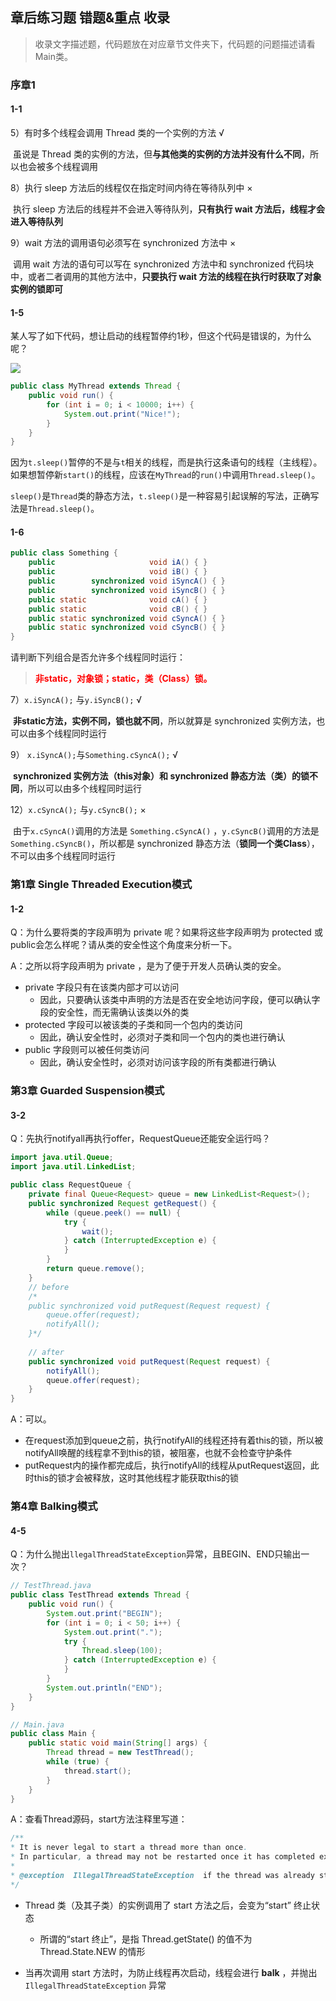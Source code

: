 ## 章后练习题 错题&重点 收录

> 收录文字描述题，代码题放在对应章节文件夹下，代码题的问题描述请看Main类。
>

### 序章1

#### 1-1

5）有时多个线程会调用 Thread 类的一个实例的方法 √

​		虽说是 Thread 类的实例的方法，但**与其他类的实例的方法并没有什么不同**，所以也会被多个线程调用

8）执行 sleep 方法后的线程仅在指定时间内待在等待队列中 ×

​		执行 sleep 方法后的线程并不会进入等待队列，**只有执行 wait 方法后，线程才会进入等待队列**

9）wait 方法的调用语句必须写在 synchronized 方法中 ×

​		调用 wait 方法的语句可以写在 synchronized 方法中和 synchronized 代码块中，或者二者调用的其他方法中，**只要执行 wait 方法的线程在执行时获取了对象实例的锁即可**

#### 1-5

某人写了如下代码，想让启动的线程暂停约1秒，但这个代码是错误的，为什么呢？

![](https://image-for-robins-blog.oss-cn-shanghai.aliyuncs.com/img/image-20220727182745240.png)

```java
public class MyThread extends Thread {
    public void run() {
        for (int i = 0; i < 10000; i++) {
            System.out.print("Nice!");
        }
    }
}
```

因为`t.sleep()`暂停的不是与`t`相关的线程，而是执行这条语句的线程（主线程）。如果想暂停新`start()`的线程，应该在`MyThread`的`run()`中调用`Thread.sleep()`。

`sleep()`是`Thread`类的静态方法，`t.sleep()`是一种容易引起误解的写法，正确写法是`Thread.sleep()`。

#### 1-6

```java
public class Something {
    public                     void iA() { }
    public                     void iB() { }
    public        synchronized void iSyncA() { }
    public        synchronized void iSyncB() { }
    public static              void cA() { }
    public static              void cB() { }
    public static synchronized void cSyncA() { }
    public static synchronized void cSyncB() { }
}
```

请判断下列组合是否允许多个线程同时运行：

> <font color="red">**非static，对象锁；static，类（Class）锁。**</font>

7）`x.iSyncA();` 与`y.iSyncB();` √

​		**非static方法，实例不同，锁也就不同**，所以就算是 synchronized 实例方法，也可以由多个线程同时运行

9） `x.iSyncA();`与`Something.cSyncA();` √

​		**synchronized 实例方法（this对象）和 synchronized 静态方法（类）的锁不同**，所以可以由多个线程同时运行

12）`x.cSyncA();` 与`y.cSyncB();` ×

​		由于`x.cSyncA()`调用的方法是 `Something.cSyncA()` ，`y.cSyncB()`调用的方法是 `Something.cSyncB()`，所以都是 synchronized 静态方法（**锁同一个类Class**），不可以由多个线程同时运行

### 第1章 Single Threaded Execution模式

#### 1-2

Q：为什么要将类的字段声明为 private 呢？如果将这些字段声明为 protected 或 public会怎么样呢？请从类的安全性这个角度来分析一下。

A：之所以将字段声明为 private ，是为了便于开发人员确认类的安全。

- private 字段只有在该类内部才可以访问
  - 因此，只要确认该类中声明的方法是否在安全地访问字段，便可以确认字段的安全性，而无需确认该类以外的类
- protected 字段可以被该类的子类和同一个包内的类访问
  - 因此，确认安全性时，必须对子类和同一个包内的类也进行确认 
- public 字段则可以被任何类访问
  - 因此，确认安全性时，必须对访问该字段的所有类都进行确认

### 第3章 Guarded Suspension模式

#### 3-2

Q：先执行notifyall再执行offer，RequestQueue还能安全运行吗？

```java
import java.util.Queue;
import java.util.LinkedList;

public class RequestQueue {
    private final Queue<Request> queue = new LinkedList<Request>();
    public synchronized Request getRequest() {
        while (queue.peek() == null) {
            try {
                wait();
            } catch (InterruptedException e) {
            }
        }
        return queue.remove();
    }
    // before
    /*
    public synchronized void putRequest(Request request) {
        queue.offer(request);
        notifyAll();
    }*/
    
    // after
    public synchronized void putRequest(Request request) {
        notifyAll();
        queue.offer(request);
    }
}
```

A：可以。

- 在request添加到queue之前，执行notifyAll的线程还持有着this的锁，所以被notifyAll唤醒的线程拿不到this的锁，被阻塞，也就不会检查守护条件
- putRequest内的操作都完成后，执行notifyAll的线程从putRequest返回，此时this的锁才会被释放，这时其他线程才能获取this的锁

### 第4章 Balking模式

#### 4-5

Q：为什么抛出`llegalThreadStateException`异常，且BEGIN、END只输出一次？

```java
// TestThread.java
public class TestThread extends Thread {
    public void run() {
        System.out.print("BEGIN");
        for (int i = 0; i < 50; i++) {
            System.out.print(".");
            try {
                Thread.sleep(100);
            } catch (InterruptedException e) {
            }
        }
        System.out.println("END");
    }
}

// Main.java
public class Main {
    public static void main(String[] args) {
        Thread thread = new TestThread();
        while (true) {
            thread.start();
        }
    }
}
```

A：查看Thread源码，start方法注释里写道：

```java
/** 
* It is never legal to start a thread more than once.
* In particular, a thread may not be restarted once it has completed execution.
*
* @exception  IllegalThreadStateException  if the thread was already started.
*/
```

- Thread 类（及其子类）的实例调用了 start 方法之后，会变为“start” 终止状态
  - 所谓的“start 终止”，是指 Thread.getState() 的值不为 Thread.State.NEW 的情形

- 当再次调用 start 方法时，为防止线程再次启动，线程会进行 **balk** ，并抛出 `IllegalThreadStateException` 异常
